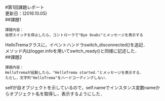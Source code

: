 #第1回課題レポート  
更新日：(2016.10.05)    
##課題1  
```
課題内容：  
仮想スイッチを停止したら，コントローラで"Bye 0xabc"とメッセージを表示する  

```

HelloTremaクラスに，イベントハンドラswitch_disconnected()を追記．  
メソッド内はlogger.infoを用いてswitch_ready()と同様に記述した．  
##課題2  
```
課題内容：  
HelloTremaが起動したら，"HelloTrema started."とメッセージを表示する．  
ただし，文字列"HelloTrema"をハードコーディングしない．  
```

selfが自オブジェクトを示しているので，self.nameでインスタンス変数nameからオブジェクト名を取得し，表示するようにした．
